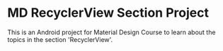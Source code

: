 # MD RecyclerView Section Project

This is an Android project for Material Design Course to learn
about the topics in the section 'RecyclerView'.